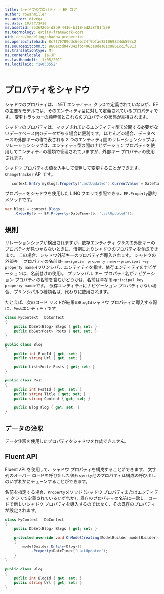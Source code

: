 ```yaml
---
title: シャドウのプロパティ - EF コア
author: rowanmiller
ms.author: divega
ms.date: 10/27/2016
ms.assetid: 75369266-d2b9-4416-b118-ed238f81f599
ms.technology: entity-framework-core
uid: core/modeling/shadow-properties
ms.openlocfilehash: 8c7f70789ddc6ebd24f9bfae931069834db593c2
ms.sourcegitcommit: 860ec5d047342fbc4063a0de881c9861cc1f8813
ms.translationtype: MT
ms.contentlocale: ja-JP
ms.lasthandoff: 11/05/2017
ms.locfileid: "26053552"
---
```

# <a name="shadow-properties"></a>プロパティをシャドウ

シャドウのプロパティは、.NET エンティティ クラスで定義されていないが、EF の主要なモデルでは、そのエンティティ型に対して定義されているプロパティです。 変更トラッカーの純粋値とこれらのプロパティの状態が維持されます。

シャドウのプロパティは、マップされているエンティティ型で公開する必要がないデータベース内のデータがある場合に便利です。 ほとんどの場合、データベースの外部キーの値で表される 2 つのエンティティ間のリレーションシップは、リレーションシップは、エンティティ型の間のナビゲーション プロパティを使用してエンティティの種類で管理されていますが、外部キー プロパティの使用されます。

シャドウ プロパティの値を入手して使用して変更することができます、 `ChangeTracker` API です。

``` csharp
   context.Entry(myBlog).Property("LastUpdated").CurrentValue = DateTime.Now;
```

プロパティをシャドウを使用した LINQ クエリで参照できる、`EF.Property`静的メソッドです。

``` csharp
var blogs = context.Blogs
    .OrderBy(b => EF.Property<DateTime>(b, "LastUpdated"));
```

## <a name="conventions"></a>規則

リレーションシップが検出されますが、依存エンティティ クラスの外部キーのプロパティが見つからないときに、慣例によりシャドウのプロパティを作成できます。 この場合、シャドウ外部キーのプロパティが導入されます。 シャドウの外部キー プロパティの名前は`<navigation property name><principal key property name>`(プリンシパル エンティティを指す、依存エンティティのナビゲーションは、名前付けの使用)。 プリンシパル キー プロパティ名がナビゲーション プロパティの名前を含むかどうかは、名前は単なる`<principal key property name>`です。 依存エンティティにナビゲーション プロパティがない場合、プリンシパルの種類名は、代わりに使用されます。

たとえば、次のコード リストが結果の`BlogId`シャドウ プロパティに導入する際に、`Post`エンティティです。

<!-- [!code-csharp[Main](samples/core/Modeling/Conventions/Samples/ShadowForeignKey.cs)] -->
``` csharp
class MyContext : DbContext
{
    public DbSet<Blog> Blogs { get; set; }
    public DbSet<Post> Posts { get; set; }
}

public class Blog
{
    public int BlogId { get; set; }
    public string Url { get; set; }

    public List<Post> Posts { get; set; }
}

public class Post
{
    public int PostId { get; set; }
    public string Title { get; set; }
    public string Content { get; set; }

    public Blog Blog { get; set; }
}
```

## <a name="data-annotations"></a>データの注釈

データ注釈を使用したプロパティをシャドウを作成できません。

## <a name="fluent-api"></a>Fluent API

Fluent API を使用して、シャドウ プロパティを構成することができます。 文字列のオーバー ロードを呼び出した後`Property`他のプロパティは構成の呼び出しのいずれかにチェーンすることができます。

名前を指定する場合、`Property`メソッド (シャドウ プロパティまたはエンティティ クラスで定義されているいずれか)、既存のプロパティの名前に一致し、コードで新しいシャドウ プロパティを導入するのではなく、その既存のプロパティが設定されます。

<!-- [!code-csharp[Main](samples/core/Modeling/FluentAPI/Samples/ShadowProperty.cs?highlight=7,8)] -->
``` csharp
class MyContext : DbContext
{
    public DbSet<Blog> Blogs { get; set; }

    protected override void OnModelCreating(ModelBuilder modelBuilder)
    {
        modelBuilder.Entity<Blog>()
            .Property<DateTime>("LastUpdated");
    }
}

public class Blog
{
    public int BlogId { get; set; }
    public string Url { get; set; }
}
```

